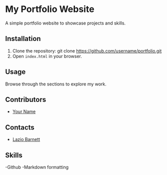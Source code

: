 # My Portfolio Website

A simple portfolio website to showcase projects and skills.

## Installation

1. Clone the repository:
   git clone https://github.com/username/portfolio.git
2. Open `index.html` in your browser.

## Usage

Browse through the sections to explore my work.

## Contributors

- [Your Name](https://github.com/your-username)

## Contacts

- [Lazio Barnett](https://github.com/your-username)

## Skills

-Github
-Markdown formatting
